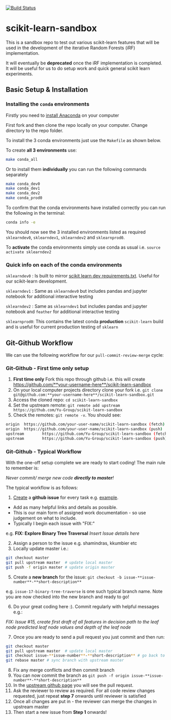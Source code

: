 [![Build Status](https://travis-ci.org/Yu-Group/scikit-learn-sandbox.svg?branch=master)](https://travis-ci.org/Yu-Group/scikit-learn-sandbox)

# scikit-learn-sandbox
This is a sandbox repo to test out various scikit-learn features that will be used in the development of the iterative Random Forests (iRF) implementation.

It will eventually be **deprecated** once the iRF implementation is completed. It will be useful for us to do setup work and quick general scikit learn experiments.

## Basic Setup & Installation

### Installing the `conda` environments

Firstly you need to [install Anaconda](https://www.continuum.io/downloads) on your computer

First fork and then clone the repo locally on your computer. Change directory to the repo folder.

To install the 3 conda environments just use the `Makefile` as shown below.

To create **all 3 environments** use:

```bash
make conda_all
```

Or to install them **individually** you can run the following commands separately

```bash
make conda_dev0
make conda_dev1
make conda_dev2
make conda_prod0
```

To confirm that the conda environments have installed correctly you can run the following in the terminal:
```bash
conda info -e
```

You should now see the 3 installed environments listed as required `sklearndev0`, `sklearndev1`, `sklearndev2` and `sklearnprod0`.

To **activate** the conda environments simply use conda as usual i.e. `source activate sklearndev2`

### Quick info on each of the conda environments

`sklearndev0` : Is built to mirror [scikit learn dev requirements.txt](https://github.com/scikit-learn/scikit-learn/blob/master/build_tools/appveyor/requirements.txt). Useful for our scikit-learn development.

`sklearndev1` : Same as `sklearndev0` but includes pandas and jupyter notebook for additional interactive testing

`sklearndev2` : Same as `sklearndev1` but includes pandas and jupyter notebook and `feather` for additional interactive testing

`sklearnprod0`: This contains the latest conda **production** `scikit-learn` build and is useful for current production testing of `sklearn`

## Git-Github Workflow

We can use the following workflow for our `pull-commit-review-merge` cycle:

### Git-Github - First time only setup

1. **First time only** Fork this repo through github i.e. this will create https://github.com/**your-username-here**/scikit-learn-sandbox
2. On your local computer projects directory clone your fork i.e. `git clone git@github.com:**your-username-here**/scikit-learn-sandbox.git`
3. Access the cloned repo: `cd scikit-learn-sandbox`
4. Set the upstream remote: `git remote add upstream https://github.com/Yu-Group/scikit-learn-sandbox`
5. Check the remotes: `git remote -v`. You should see:

```bash
origin  https://github.com/your-user-name/scikit-learn-sandbox (fetch)
origin  https://github.com/your-user-name/scikit-learn-sandbox (push)
upstream        https://github.com/Yu-Group/scikit-learn-sandbox (fetch)
upstream        https://github.com/Yu-Group/scikit-learn-sandbox (push)
```

### Git-Github - Typical Workflow

With the one-off setup complete we are ready to start coding! The main rule to remember is:

*Never commit/ merge new code **directly to master**!*

The typical workflow is as follows:

1. [Create](https://github.com/Yu-Group/scikit-learn-sandbox/issues) a **github issue** for every task e.g. [example](https://github.com/Yu-Group/scikit-learn-sandbox/issues/19).

* Add as many helpful links and details as possible.
* This is our main form of assigned work documentation - so use judgement on what to include.
* Typically I begin each issue with "FIX:"

e.g. **FIX: Explore Binary Tree Traversal** *Insert Issue details here*

2. Assign a person to the issue e.g. shamindras, kkumbier etc
3. Locally update master i.e.:

```bash
git checkout master
git pull upstream master  # update local master
git push -f origin master # update origin master
```

5. Create a **new branch** for the issue: `git checkout -b issue-**issue-number**-**short-description**`

e.g. `issue-17-binary-tree-traverse` is one such typical branch name. Note you are now checked into the new branch and ready to go!

6. Do your great coding here :). Commit regularly with helpful messages e.g.:

*FIX: Issue #15, create first draft of all features in decision path to the leaf node predicted leaf node values and depth of the leaf node*

7. Once you are ready to send a pull request you just commit and then run:

```bash
git checkout master
git pull upstream master  # update local master
git checkout issue-**issue-number**-**short-description** # go back to working branch
git rebase master # sync branch with upstream master
```

8. Fix any merge conflicts and then commit branch
9. You can now commit the branch as `git push -f origin issue-**issue-number**-**short-description**`
10. In the [upstream github page](https://github.com/Yu-Group/scikit-learn-sandbox) you will see the pull request.
11. Ask the reviewer to review as required. For all code review changes requested, just repeat **step 7** onwards until reviewer is satisfied
12. Once all changes are put in - the reviewer can merge the changes in upstream master
13. Then start a new issue from **Step 1** onwards!
